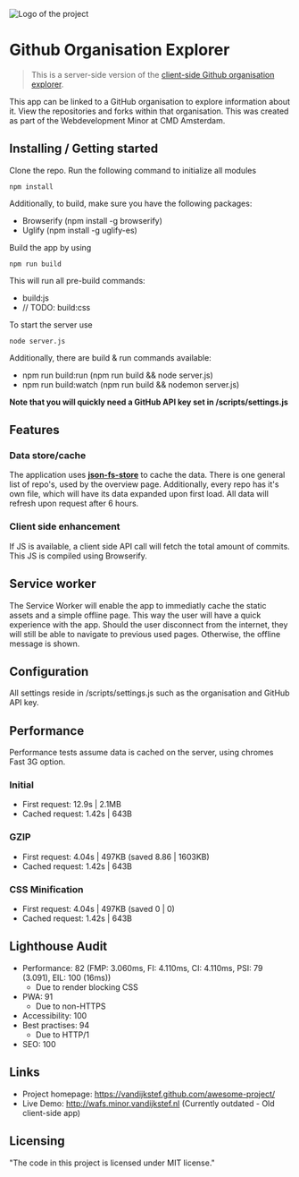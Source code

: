 ![Logo of the project](https://raw.githubusercontent.com/vandijkstef/performance-matters-server-side/master/public/icon/github-icon.png)

# Github Organisation Explorer
> This is a server-side version of the [client-side Github organisation explorer](https://github.com/vandijkstef/wafs).

This app can be linked to a GitHub organisation to explore information about it. View the repositories and forks within that organisation. This was created as part of the Webdevelopment Minor at CMD Amsterdam.

## Installing / Getting started
Clone the repo. Run the following command to initialize all modules

```shell
npm install
```

Additionally, to build, make sure you have the following packages:
* Browserify (npm install -g browserify)
* Uglify (npm install -g uglify-es)

Build the app by using
```shell
npm run build
```
This will run all pre-build commands:
* build:js
* // TODO: build:css

To start the server use
```
node server.js
```
Additionally, there are build & run commands available:
* npm run build:run (npm run build && node server.js)
* npm run build:watch (npm run build && nodemon server.js)

**Note that you will quickly need a GitHub API key set in /scripts/settings.js**

## Features
### Data store/cache
The application uses [**json-fs-store**](https://github.com/alexkwolfe/json-fs-store) to cache the data.
There is one general list of repo's, used by the overview page.
Additionally, every repo has it's own file, which will have its data expanded upon first load. All data will refresh upon request after 6 hours.

### Client side enhancement
If JS is available, a client side API call will fetch the total amount of commits. This JS is compiled using Browserify.

## Service worker
The Service Worker will enable the app to immediatly cache the static assets and a simple offline page. This way the user will have a quick experience with the app. Should the user disconnect from the internet, they will still be able to navigate to previous used pages. Otherwise, the offline message is shown.

## Configuration
All settings reside in /scripts/settings.js such as the organisation and GitHub API key.

## Performance
Performance tests assume data is cached on the server, using chromes Fast 3G option.
### Initial
* First request: 12.9s | 2.1MB
* Cached request: 1.42s | 643B
### GZIP
* First request: 4.04s | 497KB (saved 8.86 | 1603KB)
* Cached request: 1.42s | 643B
### CSS Minification
* First request: 4.04s | 497KB (saved 0 | 0)
* Cached request: 1.42s | 643B

## Lighthouse Audit
* Performance: 82 (FMP: 3.060ms, FI: 4.110ms, CI: 4.110ms, PSI: 79 (3.091), EIL: 100 (16ms))
	* Due to render blocking CSS
* PWA: 91
	* Due to non-HTTPS
* Accessibility: 100
* Best practises: 94
	* Due to HTTP/1
* SEO: 100

## Links
* Project homepage: https://vandijkstef.github.com/awesome-project/
* Live Demo: http://wafs.minor.vandijkstef.nl (Currently outdated - Old client-side app)

## Licensing
"The code in this project is licensed under MIT license."